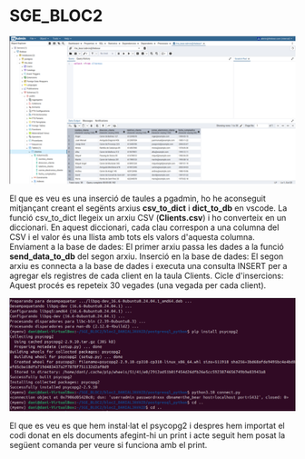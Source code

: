 # SGE_BLOC2

![imagen2](imagen2.png)

El que es veu es una inserció de taules a pgadmin, ho he aconseguit mitjançant creant el segënts arxius **csv_to_dict** i **dict_to_db** en vscode. La funció csv_to_dict llegeix un arxiu CSV (**Clients.csv**) i ho converteix en un diccionari. En aquest diccionari, cada clau correspon a una columna del CSV i el valor és una llista amb tots els valors d'aquesta columna. 
Enviament a la base de dades: El primer arxiu passa les dades a la funció **send_data_to_db** del segon arxiu. Inserció en la base de dades: El segon arxiu es connecta a la base de dades i executa una consulta INSERT per a agregar els registres de cada client en la taula Clients. Cicle d'insercions: Aquest procés es repeteix 30 vegades (una vegada per cada client).

![alt text](image.png)

El que es veu es que hem instal·lat el psycopg2 i despres hem importat el codi donat en els documents afegint-hi un print i acte seguit hem posat la següent comanda per veure si funciona amb el print.